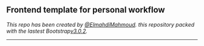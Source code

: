 Frontend template for personal workflow
---

*This repo has been created by [@ElmahdiMahmoud](ElmahdiMahmoud). this repository packed with the lastest Bootstrap[v3.0.2](http://getbootstrap.com/).*

---

